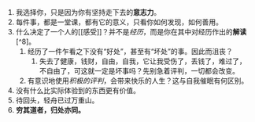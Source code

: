 1. 我选择你，只是因为你有坚持走下去的**意志力**。
2. 每件事，都是一堂课，都有它的意义，只看你如何发现，如何善用。
3. 什么决定了一个人的[[感受]]？并不是*经历*，而是你在其中对经历作出的**解读**[^8]。
	1. 经历了一件乍看之下没有“好处”，甚至有“坏处”的事。因此而沮丧？
		1. 失去了健康，钱财，自由，自我，它让我受伤了，丢钱了，难过了，不自由了，可这就一定是坏事吗？先别急着评判，一切都会改变。
	2. 有意识地使用*积极的评判*，会带来快乐的人生？这与自我催眠有何区别。
4. 没有什么比实际体验到的东西更有价值。
5. 待回头，轻舟已过万重山。
6. **穷其道者，归处亦同。**